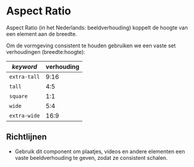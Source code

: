# Aspect Ratio

Aspect Ratio (in het Nederlands: beeldverhouding) koppelt de hoogte van een element aan de breedte.

Om de vormgeving consistent te houden gebruiken we een vaste set verhoudingen (breedte:hoogte):

| _keyword_    | verhouding |
| ------------ | ---------- |
| `extra-tall` | 9:16       |
| `tall`       | 4:5        |
| `square`     | 1:1        |
| `wide`       | 5:4        |
| `extra-wide` | 16:9       |

## Richtlijnen

- Gebruik dit component om plaatjes, videos en andere elementen een vaste beeldverhouding te geven, zodat ze consistent schalen.
